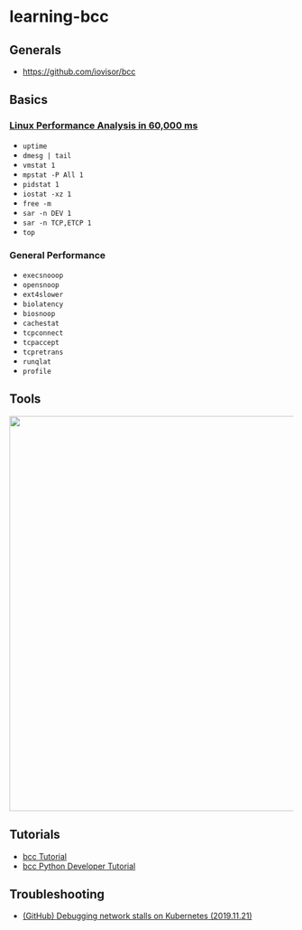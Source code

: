 # learning-bcc

## Generals
- https://github.com/iovisor/bcc

## Basics
### [Linux Performance Analysis in 60,000 ms](https://netflixtechblog.com/linux-performance-analysis-in-60-000-milliseconds-accc10403c55)
- `uptime`
- `dmesg | tail`
- `vmstat 1`
- `mpstat -P All 1`
- `pidstat 1`
- `iostat -xz 1`
- `free -m`
- `sar -n DEV 1`
- `sar -n TCP,ETCP 1`
- `top`
### General Performance
- `execsnooop`
- `opensnoop`
- `ext4slower`
- `biolatency`
- `biosnoop`
- `cachestat`
- `tcpconnect`
- `tcpaccept`
- `tcpretrans`
- `runqlat`
- `profile`

## Tools
<center><a href="https://raw.githubusercontent.com/iovisor/bcc/master/images/bcc_tracing_tools_2019.png"><img src="https://raw.githubusercontent.com/iovisor/bcc/master/images/bcc_tracing_tools_2019.png" border=0 width=700></a></center>

## Tutorials
- [bcc Tutorial](https://github.com/iovisor/bcc/blob/master/docs/tutorial.md)
- [bcc Python Developer Tutorial](https://github.com/iovisor/bcc/blob/master/docs/tutorial_bcc_python_developer.md)

## Troubleshooting
- [(GitHub) Debugging network stalls on Kubernetes (2019.11.21)](https://github.blog/2019-11-21-debugging-network-stalls-on-kubernetes/) 


